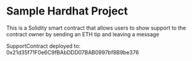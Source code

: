 # Sample Hardhat Project

This is a Solidity smart contract that allows users to show support to the contract owner by sending an ETH tip and leaving a message

SupportContract deployed to: 0x21d35f71F0e6C9fBAbDDD07BAB0997bf8B9be376


